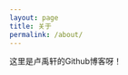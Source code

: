 ```yaml
---
layout: page
title: 关于
permalink: /about/
---
```


这里是卢禹轩的Github博客呀！


[jekyll-organization]: https://github.com/jekyll

